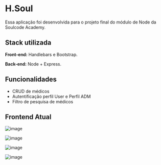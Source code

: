 # H.Soul
Essa aplicação foi desenvolvida para o projeto final do módulo de Node da Soulcode Academy. 


## Stack utilizada

**Front-end:** Handlebars e Bootstrap.

**Back-end:** Node + Express.


## Funcionalidades

- CRUD de médicos
- Autentificação perfil User e Perfil ADM 
- Filtro de pesquisa de médicos


## Frontend Atual

![image](https://user-images.githubusercontent.com/73593492/163074410-6fa62aa4-0009-438d-a5b6-12afde8bdbba.png)



![image](https://user-images.githubusercontent.com/73593492/163074378-cc15ab31-f41f-4ca9-8ab6-4436b4ef333e.png)


![image](https://user-images.githubusercontent.com/73593492/163074779-82ac9a4c-6da4-408e-bd4d-416536c24027.png)


![image](https://user-images.githubusercontent.com/73593492/163075297-e5a3d534-c447-4301-af5d-20741788b9c0.png)
